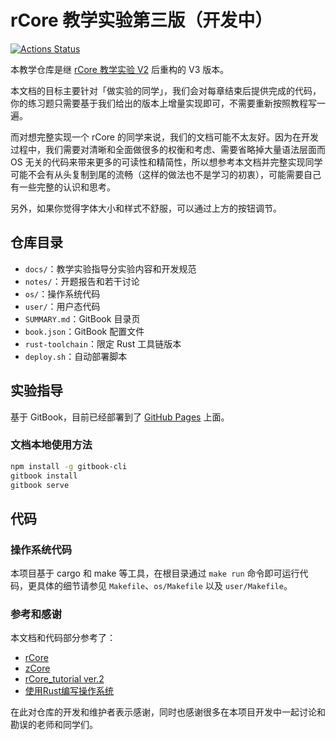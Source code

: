 # rCore 教学实验第三版（开发中）

[![Actions Status](https://github.com/rcore-os/rCore-Tutorial/workflows/CI/badge.svg?branch=master)](https://github.com/rcore-os/rCore-Tutorial/actions)

本教学仓库是继 [rCore 教学实验 V2](https://rcore-os.github.io/rCore_tutorial_doc/) 后重构的 V3 版本。

本文档的目标主要针对「做实验的同学」，我们会对每章结束后提供完成的代码，你的练习题只需要基于我们给出的版本上增量实现即可，不需要重新按照教程写一遍。

而对想完整实现一个 rCore 的同学来说，我们的文档可能不太友好。因为在开发过程中，我们需要对清晰和全面做很多的权衡和考虑、需要省略掉大量语法层面而 OS 无关的代码来带来更多的可读性和精简性，所以想参考本文档并完整实现同学可能不会有从头复制到尾的流畅（这样的做法也不是学习的初衷），可能需要自己有一些完整的认识和思考。

另外，如果你觉得字体大小和样式不舒服，可以通过上方的按钮调节。

## 仓库目录

- `docs/`：教学实验指导分实验内容和开发规范
- `notes/`：开题报告和若干讨论
- `os/`：操作系统代码
- `user/`：用户态代码
- `SUMMARY.md`：GitBook 目录页
- `book.json`：GitBook 配置文件
- `rust-toolchain`：限定 Rust 工具链版本
- `deploy.sh`：自动部署脚本
<!-- Rust 工具链版本需要根据时间更新 -->

## 实验指导

基于 GitBook，目前已经部署到了 [GitHub Pages](https://rcore-os.github.io/rCore-Tutorial-deploy/) 上面。

### 文档本地使用方法

<!-- 下面的代码不再使用标签，因为也同时会渲染到 GitHub 的项目首页 -->
```bash
npm install -g gitbook-cli
gitbook install
gitbook serve
```

## 代码

### 操作系统代码
本项目基于 cargo 和 make 等工具，在根目录通过 `make run` 命令即可运行代码，更具体的细节请参见 `Makefile`、`os/Makefile` 以及 `user/Makefile`。

### 参考和感谢

本文档和代码部分参考了：
- [rCore](https://github.com/rcore-os/rCore)
- [zCore](https://github.com/rcore-os/zCore)
- [rCore_tutorial ver.2](https://rcore-os.github.io/rCore_tutorial_doc/)
- [使用Rust编写操作系统](https://github.com/rustcc/writing-an-os-in-rust)

在此对仓库的开发和维护者表示感谢，同时也感谢很多在本项目开发中一起讨论和勘误的老师和同学们。

<!-- TODO LICENSE -->
